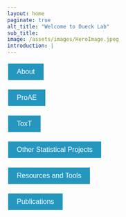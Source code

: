 ```yaml
---
layout: home
paginate: true
alt_title: "Welcome to Dueck Lab"
sub_title: 
image: /assets/images/HeroImage.jpeg
introduction: |
---
```


<button style="background-color: #2596be; color: white; border: none; padding: 10px 20px; text-align: center; text-decoration: none; display: inline-block; font-size: 16px; margin: 4px 2px; cursor: pointer;" onclick="window.location.href='https://duecklab.github.io/about'">About</button>

<button style="background-color: #2596be; color: white; border: none; padding: 10px 20px; text-align: center; text-decoration: none; display: inline-block; font-size: 16px; margin: 4px 2px; cursor: pointer;" onclick="window.location.href='https://duecklab.github.io/proae'">ProAE</button>

<button style="background-color: #2596be; color: white; border: none; padding: 10px 20px; text-align: center; text-decoration: none; display: inline-block; font-size: 16px; margin: 4px 2px; cursor: pointer;" onclick="window.location.href='https://duecklab.github.io/toxt'">ToxT</button>

<button style="background-color: #2596be; color: white; border: none; padding: 10px 20px; text-align: center; text-decoration: none; display: inline-block; font-size: 16px; margin: 4px 2px; cursor: pointer;" onclick="window.location.href='https://duecklab.github.io/other'">Other Statistical Projects</button>

<button style="background-color: #2596be; color: white; border: none; padding: 10px 20px; text-align: center; text-decoration: none; display: inline-block; font-size: 16px; margin: 4px 2px; cursor: pointer;" onclick="window.location.href='https://duecklab.github.io/tools'">Resources and Tools</button>

<button style="background-color: #2596be; color: white; border: none; padding: 10px 20px; text-align: center; text-decoration: none; display: inline-block; font-size: 16px; margin: 4px 2px; cursor: pointer;" onclick="window.location.href='https://duecklab.github.io/pubs'">Publications</button>

